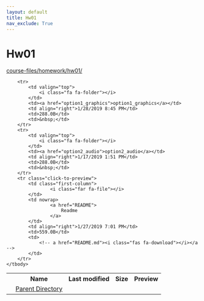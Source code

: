 ```yaml
---
layout: default
title: Hw01
nav_exclude: True
---
```


# Hw01

[course-files/homework/hw01/](.)

<table class="tbl-files">
    <tbody>
        <tr>
            <th valign="top"></th>
            <th>Name</th>
            <th>Last modified</th>
            <th>Size</th>
            <th>Preview</th>
        </tr>
        <tr>
            <td valign="top">
                <i class="fa fa-folder-open"></i>
            </td>
            <td><a href="../">Parent Directory</a></td>
            <td>&nbsp;</td>
            <td>&nbsp;</td>
            <td>&nbsp;</td>
        </tr>

        <tr>
            <td valign="top">
                <i class="fa fa-folder"></i>
            </td>
            <td><a href="option1_graphics">option1_graphics</a></td>
            <td align="right">1/28/2019 8:45 PM</td>
            <td>288.0B</td>
            <td>&nbsp;</td>
        </tr>
        <tr>
            <td valign="top">
                <i class="fa fa-folder"></i>
            </td>
            <td><a href="option2_audio">option2_audio</a></td>
            <td align="right">1/17/2019 1:51 PM</td>
            <td>288.0B</td>
            <td>&nbsp;</td>
        </tr>
        <tr class="click-to-preview">
            <td class="first-column">
                    <i class="far fa-file"></i>
            </td>
            <td nowrap>
                    <a href="README">
                        Readme
                    </a>
            </td>
            <td align="right">1/27/2019 7:01 PM</td>
            <td>559.0B</td>
            <td>
                <!-- a href="README.md"><i class="fas fa-download"></i></a -->
            </td>
        </tr>
    </tbody>
</table>

